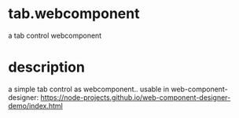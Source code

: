 # tab.webcomponent
a tab control webcomponent

# description
a simple tab control as webcomponent..
usable in web-component-designer: https://node-projects.github.io/web-component-designer-demo/index.html
